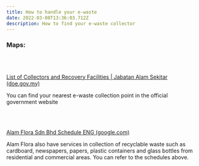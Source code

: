 ```yaml
---
title: How to handle your e-waste
date: 2022-03-08T13:36:03.712Z
description: How to find your e-waste collector
---
```

### **Maps:**

<br><br>

<!--StartFragment-->

[List of Collectors and Recovery Facilities | Jabatan Alam Sekitar (doe.gov.my)](https://ewaste.doe.gov.my/index.php/about/list-of-collectors/)

<!--EndFragment-->

You can find your nearest e-waste collection point in the official government website

<br><br>

<!--StartFragment-->

[Alam Flora Sdn Bhd Schedule ENG (google.com)](https://datastudio.google.com/u/0/reporting/79698292-9672-4386-a82b-dc4038a066b8/page/i6VgB?s=vUH3WnmkU38)

Alam Flora also have services in collection of recyclable waste such as cardboard, newspapers, papers, plastic containers and glass bottles from residential and commercial areas. You can refer to the schedules above.

<!--EndFragment-->
